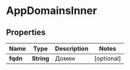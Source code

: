 

# AppDomainsInner


## Properties

| Name | Type | Description | Notes |
|------------ | ------------- | ------------- | -------------|
|**fqdn** | **String** | Домен |  [optional] |



